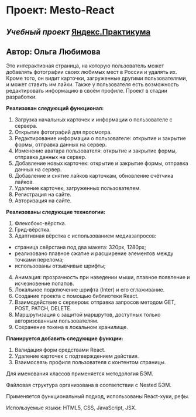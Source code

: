 # **Проект: Mesto-React**

## _Учебный проект_ [Яндекс.Практикума](https://practicum.yandex.ru/)

## Автор: Ольга Любимова

<!--## [Страница на GitHub Pages](https://aelia5.github.io/mesto/)-->

Это интерактивная страница, на которую пользователь может добавлять фотографии своих любимых мест в России и удалять их. Кроме того, он видит карточки, загруженные другими пользователями, и может ставить им лайки. Также у пользователя есть возможность редактировать информацию в своём профиле. Проект в стадии разработки.

**Реализован следующий функционал:**

1. Загрузка начальных карточек и информации о пользователе с сервера.
2. Открытие фотографий для просмотра.
3. Редактирование информации о пользователе: открытие и закрытие формы, отправка данных на сервер.
4. Изменение аватара пользователя: открытие и закрытие формы, отправка данных на сервер.
5. Добавление новых карточек: открытие и закрытие формы, отправка данных на сервер.
6. Добавление и снятие лайков карточкам, обновление счётчика лайков.
7. Удаление карточек, загруженных пользователем.
8. Регистрация на сайте.
9. Авторизация на сайте.

**Реализованы следующие технологии:**

1. Флексбокс-вёрстка.
2. Грид-вёрстка.
3. Адаптивная вёрстка с использованием медиазапросов:

- страница свёрстана под два макета: 320px, 1280px;
- реализовано плавное сжатие и расширение элементов между точками перелома;
- использованы отзывчивые шрифты;

4. Анимация: прозрачность при наведении мыши, плавное появление и исчезновение попапов.
5. Локальное подключение шрифта (Inter) и его сглаживание.
6. Создание проекта с помощью библиотеки React.
7. Взаимодействие с сервером: отправка запросов методом GET, POST, PATCH, DELETE.
8. Маршрутизация с защитой маршрутов, доступных только авторизованным пользователям.
9. Сохранение токена в локальном хранилище.

**Планируется добавить следующие функции:**

1. Валидация форм средствами React.
2. Удаление карточек с подтверждением действия.
3. Взаимосвязь профиля пользователя с контентом страницы.

Для именования классов применяется методология БЭМ.

Файловая структура организована в соответствии с Nested БЭМ.

Применяется функциональный подход, использованы React-хуки, рефы.

Используемые языки: HTML5, CSS, JavaScript, JSX.
